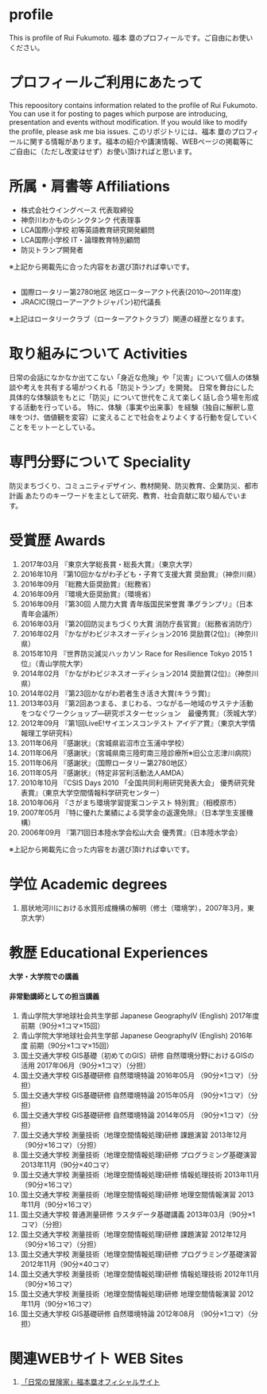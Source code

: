 # profile
This is profile of Rui Fukumoto. 福本 塁のプロフィールです。ご自由にお使いください。
<h1>プロフィールご利用にあたって</h1>
This repoository contains information related to the profile of Rui Fukumoto. You can use it for posting to pages which purpose are introducing, presentation and events without modification. If you would like to modify the profile, please ask me bia issues.
このリポジトリには、福本 塁のプロフィールに関する情報があります。福本の紹介や講演情報、WEBページの掲載等にご自由に（ただし改変はせず）お使い頂ければと思います。
</br>
<h1>所属・肩書等 Affiliations</h1>
<ul>
<!--<li>長岡造形大学造形学部建築・環境デザイン学科 助教（2018年4月より勤務予定）-->
<li>株式会社ウイングベース 代表取締役
<li>神奈川わかものシンクタンク 代表理事
<li>LCA国際小学校 初等英語教育研究開発顧問
<li>LCA国際小学校 IT・論理教育特別顧問
<li>防災トランプ開発者
</ul>
※上記から掲載先に合った内容をお選び頂ければ幸いです。
</br></br>
<ul>
<li>国際ロータリー第2780地区 地区ローターアクト代表(2010～2011年度)
<li>JRACIC(現ローアーアクトジャパン)初代議長  
</ul>
※上記はロータリークラブ（ローターアクトクラブ）関連の経歴となります。
</br>
<h1>取り組みについて Activities</h1>
日常の会話になかなか出てこない「身近な危険」や「災害」について個人の体験談や考えを共有する場がつくれる「防災トランプ」を開発。
日常を舞台にした具体的な体験談をもとに「防災」について世代をこえて楽しく話し合う場を形成する活動を行っている。
特に、体験（事実や出来事）を経験（独自に解釈し意味をつけ、価値観を変容）に変えることで社会をよりよくする行動を促していくことをモットーとしている。
</br>
<h1>専門分野について Speciality</h1>
防災まちづくり、コミュニティデザイン、教材開発、防災教育、企業防災、都市計画
あたりのキーワードを主として研究、教育、社会貢献に取り組んでいます。
</br>
<h1>受賞歴 Awards</h1>
<ol>
<li>2017年03月	『東京大学総長賞・総長大賞』（東京大学）
<li>2016年10月	『第10回かながわ子ども・子育て支援大賞 奨励賞』（神奈川県）
<li>2016年09月	『総務大臣奨励賞』（総務省）
<li>2016年09月	『環境大臣奨励賞』（環境省）
<li>2016年09月	『第30回 人間力大賞 青年版国民栄誉賞 準グランプリ』（日本青年会議所）
<li>2016年03月	『第20回防災まちづくり大賞 消防庁長官賞』（総務省消防庁）
<li>2016年02月	『かながわビジネスオーディション2016 奨励賞(2位)』（神奈川県）
<li>2015年10月	『世界防災減災ハッカソン Race for Resilience Tokyo 2015 1位』（青山学院大学）
<li>2014年02月	『かながわビジネスオーディション2014 奨励賞(2位)』（神奈川県）
<li>2014年02月	『第23回かながわ若者生き活き大賞(キララ賞)』
<li>2013年03月	『第2回あつまる、まじわる、つながる―地域のサステナ活動をつなぐワークショップ―研究ポスターセッション　最優秀賞』（茨城大学）
<li>2012年09月	『第1回LiveE!サイエンスコンテスト アイデア賞』（東京大学情報理工学研究科）
<li>2011年06月	『感謝状』（宮城県岩沼市立玉浦中学校）
<li>2011年06月	『感謝状』（宮城県南三陸町南三陸診療所※旧公立志津川病院）
<li>2011年06月	『感謝状』（国際ロータリー第2780地区）
<li>2011年05月	『感謝状』（特定非営利活動法人AMDA）
<li>2010年10月	『CSIS Days 2010 「全国共同利用研究発表大会」 優秀研究発表賞』（東京大学空間情報科学研究センター）
<li>2010年06月	『さがまち環境学習提案コンテスト 特別賞』（相模原市）
<li>2007年05月	『特に優れた業績による奨学金の返還免除』（日本学生支援機構）
<li>2006年09月	『第71回日本陸水学会松山大会 優秀賞』（日本陸水学会）
</ol>
※上記から掲載先に合った内容をお選び頂ければ幸いです。
<h1>学位 Academic degrees</h1>
<ol>
<!--<li>地域の自律的な復旧に寄与する企業に関する研究（博士（工学），2018年取得予定，東京大学）-->
<li>扇状地河川における水質形成機構の解明（修士（環境学），2007年3月，東京大学）
</ol>
<h1>教歴 Educational Experiences</h1>
<h4>大学・大学院での講義</h4>
<ol>
<!--<li>長岡造形大学造形学部建築・環境デザイン学科-->
</ol>
<h4>非常勤講師としての担当講義</h4>
<ol>
<li>青山学院大学地球社会共生学部 Japanese GeographyⅣ (English) 2017年度 前期（90分×1コマ×15回）
<li>青山学院大学地球社会共生学部 Japanese GeographyⅣ (English) 2016年度 前期（90分×1コマ×15回）
<li>国土交通大学校 GIS基礎〔初めてのGIS〕研修 自然環境分野におけるGISの活用 2017年06月（90分×1コマ）（分担）
<li>国土交通大学校 GIS基礎研修 自然環境特論 2016年05月	（90分×1コマ）（分担）
<li>国土交通大学校 GIS基礎研修 自然環境特論 2015年05月	（90分×1コマ）（分担）
<li>国土交通大学校 GIS基礎研修 自然環境特論 2014年05月	（90分×1コマ）（分担）
<li>国土交通大学校 測量技術（地理空間情報処理)研修 課題演習 2013年12月（90分×16コマ）（分担）
<li>国土交通大学校 測量技術（地理空間情報処理)研修 プログラミング基礎演習 2013年11月（90分×40コマ）
<li>国土交通大学校 測量技術（地理空間情報処理)研修 情報処理技術 2013年11月（90分×16コマ）
<li>国土交通大学校 測量技術（地理空間情報処理)研修 地理空間情報演習 2013年11月（90分×16コマ）
<li>国土交通大学校 普通測量研修 ラスタデータ基礎講義 2013年03月（90分×1コマ）（分担）
<li>国土交通大学校 測量技術（地理空間情報処理)研修 課題演習 2012年12月（90分×16コマ）（分担）
<li>国土交通大学校 測量技術（地理空間情報処理)研修 プログラミング基礎演習 2012年11月（90分×40コマ）
<li>国土交通大学校 測量技術（地理空間情報処理)研修 情報処理技術 2012年11月（90分×16コマ）
<li>国土交通大学校 測量技術（地理空間情報処理)研修 地理空間情報演習 2012年11月（90分×16コマ）
<li>国土交通大学校 GIS基礎研修 自然環境特論 2012年08月	（90分×1コマ）（分担）
</ol>
<h1>関連WEBサイト WEB Sites</h1>
<ol>
<li><a href="http://rui.jp.net" target=”_blank”>「日常の冒険家」福本塁オフィシャルサイト</a>
</ol>
